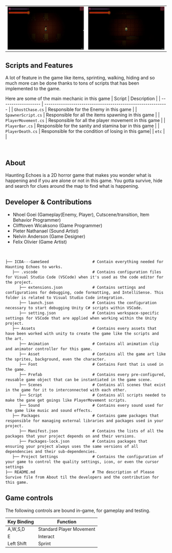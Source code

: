 <table>
  <tr>
    <td align="left" width="50%">
      <img width="100%" alt="gif1" src="https://github.com/NGnolep/ICDA---GameSeed/blob/main/Assets/Asset/HERepogif1.gif">
    </td>
    <td align="right" width="50%">
      <img width="100%" alt="gif2" src="https://github.com/NGnolep/ICDA---GameSeed/blob/main/Assets/Asset/HERepogif2.gif">
    </td>
  </tr>
</table>

##  Scripts and Features

A lot of feature in the game like items, sprinting, walking, hiding and so much more can be done thanks to tons of scripts that has been implemented to the game.<br>

Here are some of the main mechanic in this game
|  Script       | Description                                                  |
| ------------------- | ------------------------------------------------------------ |
| `GhostChase.cs` | Responsible for the Enemy in this game |
| `SpawnerScript.cs` | Responsible for all the items spawning in this game |
| `PlayerMovement.cs`  | Responsible for all the player movement in this game |
| `PlayerBar.cs`  | Responsible for the sanity and stamina bar in this game |
| `PlayerDeath.cs`  | Responsible for the condition of losing in this game|
| `etc`  | |

<br>

## About
Haunting Echoes is a 2D horror game that makes you wonder what is happening and if you are alone or not in this game. You gotta survive, hide and search for clues around the map to find what is happening. 
<br>

## Developer & Contributions
- Nhoel Goei (Gameplay(Enemy, Player), Cutscene/transition, Item Behavior Programmer)
- Clifftoven Wicaksono (Game Programmer)
- Pieter Nathanael (Sound Artist)
- Nelvin Anderson (Game Designer)
- Felix Olivier (Game Artist)
<br>

```
├── ICDA---GameSeed                   # Contain everything needed for Haunting Echoes to works.
   ├── .vscode                        # Contains configuration files for Visual Studio Code (VSCode) when it's used as the code editor for the project.
      ├── extensions.json             # Contains settings and configurations for debugging, code formatting, and IntelliSense. This folder is related to Visual Studio Code integration.
      ├── launch.json                 # Contains the configuration necessary to start debugging Unity C# scripts within VSCode.                     
      ├── setting.json                # Contains workspace-specific settings for VSCode that are applied when working within the Unity project.
   ├── Assets                         # Contains every assets that have been worked with unity to create the game like the scripts and the art.
      ├── Animation                   # Contains all animation clip and animator controller for this game.
      ├── Asset                       # Contains all the game art like the sprites, background, even the character.
      ├── Font                        # Contains Font that is used in the game.
      ├── Prefab                      # Contains every pre-configured, reusable game object that can be instantiated in the game scene.
      ├── Scenes                      # Contains all scenes that exist in the game for it to interconnected with each other.
      ├── Script                      # Contains all scripts needed to make the gane get goings like PlayerMovement scripts.
      ├── Sound                       # Contains every sound used for the game like music and sound effects.
   ├── Packages                       # Contains game packages that responsible for managing external libraries and packages used in your project.
      ├── Manifest.json               # Contains the lists of all the packages that your project depends on and their versions.
      ├── Packages-lock.json          # Contains packages that ensuring your project always uses the same versions of all dependencies and their sub-dependencies.
   ├── Project Settings               # Contains the configuration of your game to control the quality settings, icon, or even the cursor settings
├── README.md                         # The description of Please Survive file from About til the developers and the contribution for this game.
```

## Game controls

The following controls are bound in-game, for gameplay and testing.

| Key Binding       | Function          |
| ----------------- | ----------------- |
| A,W,S,D          | Standard Player Movement |
| E             | Interact           |
| Left Shift    | Sprint |

<br>
